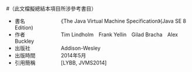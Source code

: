 #（此文檔擬總結本項目所涉參考書目）

* 書名　　　　　　　《The Java Virtual Machine Specification》(Java SE 8 Edition)
* 作者　　　　　　　Tim Lindholm　Frank Yellin　Gilad Bracha　Alex Buckley
* 出版社　　　　　　Addison-Wesley
* 出版時間　　　　　2014年5月
* 引用簡稱　　　　　[LYBB, JVMS2014]
